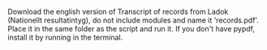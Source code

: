 Download the english version of Transcript of records from Ladok
(Nationellt resultatintyg), do not include modules and name
it 'records.pdf'. Place it in the same folder as the script and run it.
If you don't have pypdf, install it by running <pip install pypdf> in the terminal.
